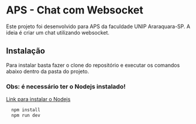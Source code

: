 
# APS - Chat com Websocket

Este projeto foi desenvolvido para APS da faculdade UNIP Araraquara-SP. A ideia é criar um chat utilizando websocket.

## Instalação

Para instalar basta fazer o clone do repositório e executar os comandos abaixo dentro da pasta do projeto.

### Obs: é necessário ter o Nodejs instalado!
[Link para instalar o Nodejs](https://nodejs.org/en)
```bash
  npm install
  npm run dev
```
